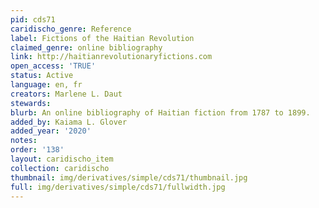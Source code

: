 ```yaml
---
pid: cds71
caridischo_genre: Reference
label: Fictions of the Haitian Revolution
claimed_genre: online bibliography
link: http://haitianrevolutionaryfictions.com
open_access: 'TRUE'
status: Active
language: en, fr
creators: Marlene L. Daut
stewards: 
blurb: An online bibliography of Haitian fiction from 1787 to 1899.
added_by: Kaiama L. Glover
added_year: '2020'
notes: 
order: '138'
layout: caridischo_item
collection: caridischo
thumbnail: img/derivatives/simple/cds71/thumbnail.jpg
full: img/derivatives/simple/cds71/fullwidth.jpg
---
```

